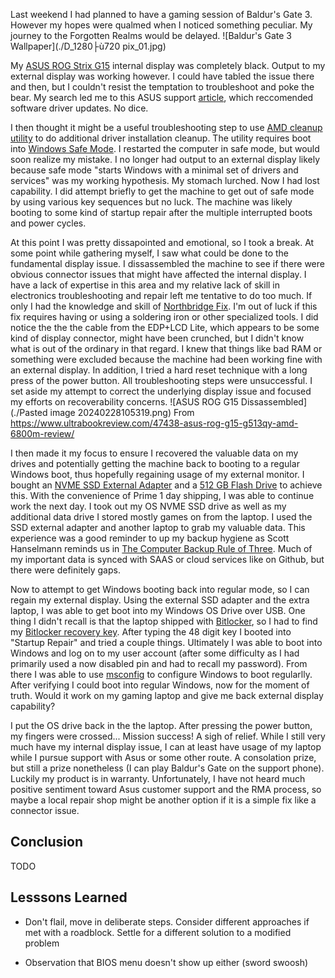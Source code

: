 Last weekend I had planned to have a gaming session of Baldur's Gate 3. However my hopes were qualmed when I noticed something peculiar. My journey to the Forgotten Realms would be delayed.
![Baldur's Gate 3 Wallpaper](./D_1280├ù720 pix_01.jpg)

My [ASUS ROG Strix G15](https://rog.asus.com/us/laptops/rog-strix/2021-rog-strix-g15-advantage-edition-series/helpdesk_knowledge/) internal display was completely black. Output to my external display was working however. I could have tabled the issue there and then, but I couldn't resist the temptation to troubleshoot and poke the bear. My search led me to this ASUS support [article](https://www.asus.com/support/faq/1014276/#B2_1), which reccomended software driver updates. No dice. 

I then thought it might be a useful troubleshooting step to use [AMD cleanup utility](https://www.amd.com/en/support/kb/faq/gpu-601) to do additional driver installation cleanup. The utility requires boot into [Windows Safe Mode](https://support.microsoft.com/en-us/windows/advanced-startup-options-including-safe-mode-b90e7808-80b5-a291-d4b8-1a1af602b617#ID0EDD). I restarted the computer in safe mode, but would soon realize my mistake. I no longer had output to an external display likely because safe mode "starts Windows with a minimal set of drivers and services" was my working hypothesis. My stomach lurched. Now I had lost capability. I did attempt briefly to get the machine to get out of safe mode by using various key sequences but no luck. The machine was likely booting to some kind of startup repair after the multiple interrupted boots and power cycles.

At this point I was pretty dissapointed and emotional, so I took a break. At some point while gathering myself, I saw what could be done to the fundamental display issue. I dissassembled the machine to see if there were obvious connector issues that might have affected the internal display. I have a lack of expertise in this area and my relative lack of skill in electronics troubleshooting and repair left me tentative to do too much. If only I had the knowledge and skill of [Northbridge Fix](https://www.youtube..com/watch?v=3AyTYCYvG2E). I'm out of luck if this fix requires having or using a soldering iron or other specialized tools. I did notice the the the cable from the EDP+LCD Lite, which appears to be some kind of display connector, might have been crunched, but I didn't know what is out of the ordinary in that regard. I knew that things like bad RAM or something were excluded because the machine had been working fine with an external display. In addition, I tried a hard reset technique with a long press of the power button. All troubleshooting steps were unsuccessful. I set aside my attempt to correct the underlying display issue and focused my efforts on recoverability concerns.
![ASUS ROG G15 Dissassembled](./Pasted image 20240228105319.png)
From https://www.ultrabookreview.com/47438-asus-rog-g15-g513qy-amd-6800m-review/

I then made it my focus to ensure I recovered the valuable data on my drives and potentially getting the machine back to booting to a regular Windows boot, thus hopefully regaining usage of my external monitor. I bought an [NVME SSD External Adapter](https://www.amazon.com/dp/B07MNFH1PX?psc=1&ref=ppx_yo2ov_dt_b_product_details) and a [512 GB Flash Drive](https://www.amazon.com/dp/B083ZLJ5MG?ref=ppx_yo2ov_dt_b_product_details&th=1) to achieve this. With the convenience of Prime 1 day shipping, I was able to continue work the next day. I took out my OS NVME SSD drive as well as my additional data drive I stored mostly games on from the laptop. I used the SSD external adapter and another laptop to grab my valuable data. This experience was a good reminder to up my backup hygiene as Scott Hanselmann reminds us in [The Computer Backup Rule of Three](https://www.hanselman.com/blog/the-computer-backup-rule-of-three). Much of my important data is synced with SAAS or cloud services like on Github, but there were definitely gaps.

Now to attempt to get Windows booting back into regular mode, so I can regain my external display. Using the external  SSD adapter and the extra laptop, I was able to get boot into my Windows OS Drive over USB. One thing I didn't recall is that the laptop shipped with [Bitlocker](https://learn.microsoft.com/en-us/windows/security/operating-system-security/data-protection/bitlocker/), so I had to find my [Bitlocker recovery key](https://support.microsoft.com/en-us/windows/finding-your-bitlocker-recovery-key-in-windows-6b71ad27-0b89-ea08-f143-056f5ab347d6). After typing the 48 digit key I booted into "Startup Repair" and tried a couple things. Ultimately I was able to boot into Windows and log on to my user account (after some difficulty as I had primarily used a now disabled pin and had to recall my password). From there I was able to use [msconfig](https://learn.microsoft.com/en-us/troubleshoot/windows-client/performance/system-configuration-utility-troubleshoot-configuration-errors) to configure Windows to boot regularlly. After verifying I could boot into regular Windows, now for the moment of truth. Would it work on my gaming laptop and give me back external display capability?

I put the OS drive back in the the laptop. After pressing the power button, my fingers were crossed... Mission success! A sigh of relief. While I still very much have my internal display issue, I can at least have usage of my laptop while I pursue support with Asus or some other route. A consolation prize, but still a prize nonetheless (I can play Baldur's Gate on the support phone). Luckily my product is in warranty. Unfortunately, I have not heard much positive sentiment toward Asus customer support and the RMA process, so maybe a local repair shop might be another option if it is a simple fix like a connector issue.

## Conclusion
TODO
## Lesssons Learned
- Don't flail, move in deliberate steps. Consider different approaches if met with a roadblock. Settle for a different solution to a modified problem

- Observation that BIOS menu doesn't show up either (sword swoosh)
